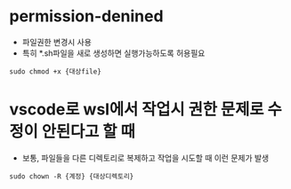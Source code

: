 # permission-denined
- 파일권한 변경시 사용
- 특히 *.sh파일을 새로 생성하면 실행가능하도록 허용필요 
```shell
sudo chmod +x {대상file}
```

# vscode로 wsl에서 작업시 권한 문제로 수정이 안된다고 할 때
- 보통, 파일들을 다른 디렉토리로 복제하고 작업을 시도할 때 이런 문제가 발생
```shell
sudo chown -R {계정} {대상디렉토리}
```